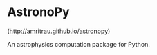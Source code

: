 AstronoPy
=========
(http://amritrau.github.io/astronopy)

An astrophysics computation package for Python.
